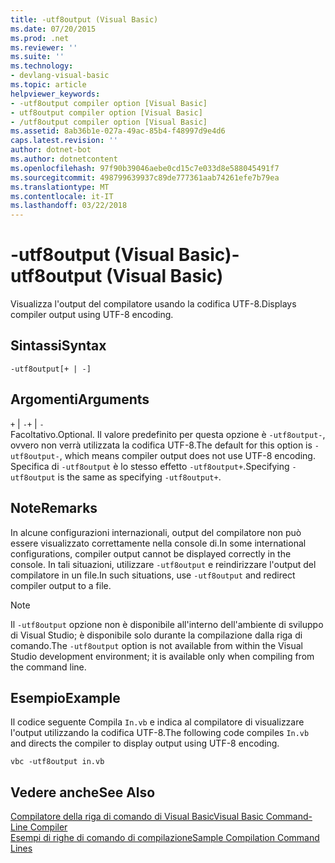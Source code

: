 ```yaml
---
title: -utf8output (Visual Basic)
ms.date: 07/20/2015
ms.prod: .net
ms.reviewer: ''
ms.suite: ''
ms.technology:
- devlang-visual-basic
ms.topic: article
helpviewer_keywords:
- -utf8output compiler option [Visual Basic]
- utf8output compiler option [Visual Basic]
- /utf8output compiler option [Visual Basic]
ms.assetid: 8ab36b1e-027a-49ac-85b4-f48997d9e4d6
caps.latest.revision: ''
author: dotnet-bot
ms.author: dotnetcontent
ms.openlocfilehash: 97f90b39046aebe0cd15c7e033d8e588045491f7
ms.sourcegitcommit: 498799639937c89de777361aab74261efe7b79ea
ms.translationtype: MT
ms.contentlocale: it-IT
ms.lasthandoff: 03/22/2018
---
```

# <a name="-utf8output-visual-basic"></a><span data-ttu-id="e3531-102">-utf8output (Visual Basic)</span><span class="sxs-lookup"><span data-stu-id="e3531-102">-utf8output (Visual Basic)</span></span>
<span data-ttu-id="e3531-103">Visualizza l'output del compilatore usando la codifica UTF-8.</span><span class="sxs-lookup"><span data-stu-id="e3531-103">Displays compiler output using UTF-8 encoding.</span></span>  
  
## <a name="syntax"></a><span data-ttu-id="e3531-104">Sintassi</span><span class="sxs-lookup"><span data-stu-id="e3531-104">Syntax</span></span>  
  
```  
-utf8output[+ | -]  
```  
  
## <a name="arguments"></a><span data-ttu-id="e3531-105">Argomenti</span><span class="sxs-lookup"><span data-stu-id="e3531-105">Arguments</span></span>  
 <span data-ttu-id="e3531-106">`+` &#124; `-`</span><span class="sxs-lookup"><span data-stu-id="e3531-106">`+` &#124; `-`</span></span>  
 <span data-ttu-id="e3531-107">Facoltativo.</span><span class="sxs-lookup"><span data-stu-id="e3531-107">Optional.</span></span> <span data-ttu-id="e3531-108">Il valore predefinito per questa opzione è `-utf8output-`, ovvero non verrà utilizzata la codifica UTF-8.</span><span class="sxs-lookup"><span data-stu-id="e3531-108">The default for this option is `-utf8output-`, which means compiler output does not use UTF-8 encoding.</span></span> <span data-ttu-id="e3531-109">Specifica di `-utf8output` è lo stesso effetto `-utf8output+`.</span><span class="sxs-lookup"><span data-stu-id="e3531-109">Specifying `-utf8output` is the same as specifying `-utf8output+`.</span></span>  
  
## <a name="remarks"></a><span data-ttu-id="e3531-110">Note</span><span class="sxs-lookup"><span data-stu-id="e3531-110">Remarks</span></span>  
 <span data-ttu-id="e3531-111">In alcune configurazioni internazionali, output del compilatore non può essere visualizzato correttamente nella console di.</span><span class="sxs-lookup"><span data-stu-id="e3531-111">In some international configurations, compiler output cannot be displayed correctly in the console.</span></span> <span data-ttu-id="e3531-112">In tali situazioni, utilizzare `-utf8output` e reindirizzare l'output del compilatore in un file.</span><span class="sxs-lookup"><span data-stu-id="e3531-112">In such situations, use `-utf8output` and redirect compiler output to a file.</span></span>  
  
> [!NOTE]
>  <span data-ttu-id="e3531-113">Il `-utf8output` opzione non è disponibile all'interno dell'ambiente di sviluppo di Visual Studio; è disponibile solo durante la compilazione dalla riga di comando.</span><span class="sxs-lookup"><span data-stu-id="e3531-113">The `-utf8output` option is not available from within the Visual Studio development environment; it is available only when compiling from the command line.</span></span>  
  
## <a name="example"></a><span data-ttu-id="e3531-114">Esempio</span><span class="sxs-lookup"><span data-stu-id="e3531-114">Example</span></span>  
 <span data-ttu-id="e3531-115">Il codice seguente Compila `In.vb` e indica al compilatore di visualizzare l'output utilizzando la codifica UTF-8.</span><span class="sxs-lookup"><span data-stu-id="e3531-115">The following code compiles `In.vb` and directs the compiler to display output using UTF-8 encoding.</span></span>  
  
```console  
vbc -utf8output in.vb  
```  
  
## <a name="see-also"></a><span data-ttu-id="e3531-116">Vedere anche</span><span class="sxs-lookup"><span data-stu-id="e3531-116">See Also</span></span>  
 [<span data-ttu-id="e3531-117">Compilatore della riga di comando di Visual Basic</span><span class="sxs-lookup"><span data-stu-id="e3531-117">Visual Basic Command-Line Compiler</span></span>](../../../visual-basic/reference/command-line-compiler/index.md)  
 [<span data-ttu-id="e3531-118">Esempi di righe di comando di compilazione</span><span class="sxs-lookup"><span data-stu-id="e3531-118">Sample Compilation Command Lines</span></span>](../../../visual-basic/reference/command-line-compiler/sample-compilation-command-lines.md)

